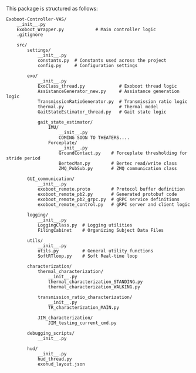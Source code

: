 This package is structured as follows:

    Exoboot-Controller-VAS/
        __init__.py
        Exoboot_Wrapper.py            # Main controller logic
        .gitignore

        src/
            settings/
                __init__.py
                constants.py  # Constants used across the project
                config.py     # Configuration settings
    
            exo/
                __init__.py
                ExoClass_thread.py             # Exoboot thread logic
                AssistanceGenerator_new.py     # Assistance generation logic
                TransmissionRatioGenerator.py  # Transmission ratio logic
                thermal.py                     # Thermal model
                GaitStateEstimator_thread.py   # Gait state logic
    
                gait_state_estimator/
                    IMU/
                        __init__.py
                        COMING SOON TO THEATERS....
                    Forceplate/
                        __init__.py
                        GroundContact.py    # Forceplate thresholding for stride period
                        BertecMan.py        # Bertec read/write class
                        ZMQ_PubSub.py       # ZMQ communication class 
    
            GUI_communication/
                __init__.py
                exoboot_remote.proto        # Protocol buffer definition
                exoboot_remote_pb2.py       # Generated protobuf code
                exoboot_remote_pb2_grpc.py  # gRPC service definitions
                exoboot_remote_control.py   # gRPC server and client logic
    
            logging/
                __init__.py
                LoggingClass.py  # Logging utilities
                FilingCabinet    # Organizing Subject Data Files
    
            utils/
                __init__.py
                utils.py         # General utility functions
                SoftRTloop.py    # Soft Real-time loop
    
            characterization/
                thermal_characterization/
                    __init__.py
                    thermal_characterization_STANDING.py
                    thermal_characterization_WALKING.py
    
                transmission_ratio_characterization/
                    __init__.py
                    TR_characterization_MAIN.py
    
                JIM_characterization/
                    JIM_testing_current_cmd.py
    
            debugging_scripts/
                __init__.py
    
            hud/
                __init__.py
                hud_thread.py
                exohud_layout.json
